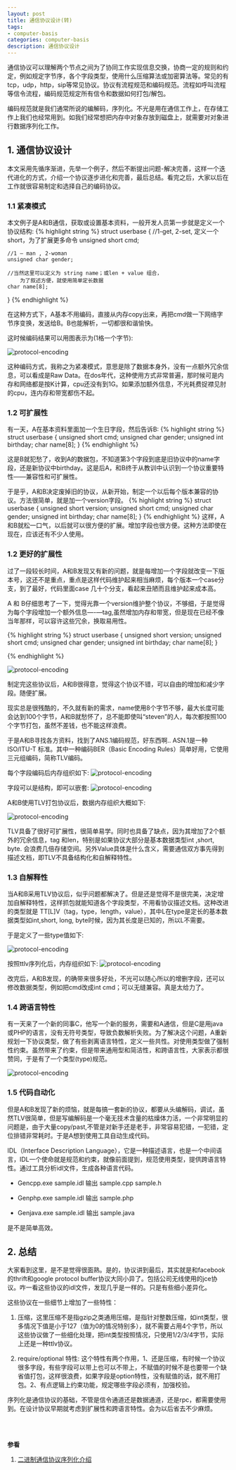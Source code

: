```yaml
---
layout: post
title: 通信协议设计(转)
tags:
- computer-basis
categories: computer-basis
description: 通信协议设计
---
```


通信协议可以理解两个节点之间为了协同工作实现信息交换，协商一定的规则和约定，例如规定字节序，各个字段类型，使用什么压缩算法或加密算法等。常见的有tcp，udp，http，sip等常见协议。协议有流程规范和编码规范。流程如呼叫流程等信令流程，编码规范规定所有信令和数据如何打包/解包。

编码规范就是我们通常所说的编解码，序列化。不光是用在通信工作上，在存储工作上我们也经常用到。如我们经常想把内存中对象存放到磁盘上，就需要对对象进行数据序列化工作。



<!-- more -->

## 1. 通信协议设计

本文采用先循序渐进，先举一个例子，然后不断提出问题-解决完善，这样一个迭代进化的方式，介绍一个协议逐步进化和完善，最后总结。看完之后，大家以后在工作就很容易制定和选择自己的编码协议。


### 1.1 紧凑模式

本文例子是A和B通信，获取或设置基本资料，一般开发人员第一步就是定义一个协议结构:
{% highlight string %}
struct userbase
{
    //1-get, 2-set, 定义一个short，为了扩展更多命令
    unsigned short cmd;

    //1 – man , 2-woman
    unsigned char gender; 

    //当然这里可以定义为 string name；或len + value 组合，
        为了叙述方便，就使用简单定长数据
    char name[8]; 
}
{% endhighlight %}

在这种方式下，A基本不用编码，直接从内存copy出来，再把cmd做一下网络字节序变换，发送给B。B也能解析，一切都很和谐愉快。

这时候编码结果可以用图表示为(1格一个字节):

![protocol-encoding](https://ivanzz1001.github.io/records/assets/img/computer_basis/protocol_encoding_1.jpg)

这种编码方式，我称之为紧凑模式，意思是除了数据本身外，没有一点额外冗余信息，可以看成是Raw Data。在dos年代，这种使用方式非常普遍，那时候可是内存和网络都是按K计算，cpu还没有到1G。如果添加额外信息，不光耗费捉襟见肘的cpu，连内存和带宽都伤不起。

### 1.2 可扩展性
有一天，A在基本资料里面加一个生日字段，然后告诉B:
{% highlight string %}
struct userbase
{
    unsigned short cmd;
    unsigned char gender;
    unsigned int birthday;
    char name[8];
}
{% endhighlight %}

这是B就犯愁了，收到A的数据包，不知道第3个字段到底是旧协议中的name字段，还是新协议中birthday。这是后A，和B终于从教训中认识到一个协议重要特性——兼容性和可扩展性。

于是乎，A和B决定废掉旧的协议，从新开始，制定一个以后每个版本兼容的协议。方法很简单，就是加一个version字段。
{% highlight string %}
struct userbase
{
    unsigned short version;
    unsigned short cmd;
    unsigned char gender;
    unsigned int birthday;
    char name[8];
}
{% endhighlight %}
这样，A和B就松一口气，以后就可以很方便的扩展。增加字段也很方便。这种方法即使在现在，应该还有不少人使用。





### 1.2 更好的扩展性
过了一段较长时间，A和B发现又有新的问题，就是每增加一个字段就改变一下版本号，这还不是重点，重点是这样代码维护起来相当麻烦，每个版本一个case分支，到了最好，代码里面case 几十个分支，看起来丑陋而且维护起来成本高。

A 和 B仔细思考了一下，觉得光靠一个version维护整个协议，不够细，于是觉得为每个字段增加一个额外信息—-—tag,虽然增加内存和带宽，但是现在已经不像当年那样，可以容许这些冗余，换取易用性。

{% highlight string %}
struct userbase
{
    unsigned short version;
    unsigned short cmd;
    unsigned char gender;
    unsigned int birthday;
    char name[8];
}

{% endhighlight %}

![protocol-encoding](https://ivanzz1001.github.io/records/assets/img/computer_basis/protocol_encoding_2.jpg)

制定完这些协议后，A和B很得意，觉得这个协议不错，可以自由的增加和减少字段。随便扩展。

现实总是很残酷的，不久就有新的需求，name使用8个字节不够，最大长度可能会达到100个字节，A和B就愁怀了，总不能即使叫“steven”的人，每次都按照100个字节打包，虽然不差钱，也不能这样浪费。

于是A和B寻找各方资料，找到了ANS.1编码规范，好东西啊.. ASN.1是一种ISO/ITU-T 标准。其中一种编码BER（Basic Encoding Rules）简单好用，它使用三元组编码，简称TLV编码。

每个字段编码后内存组织如下:
![protocol-encoding](https://ivanzz1001.github.io/records/assets/img/computer_basis/protocol_encoding_3.jpg)


字段可以是结构，即可以嵌套:
![protocol-encoding](https://ivanzz1001.github.io/records/assets/img/computer_basis/protocol_encoding_4.jpg)

A和B使用TLV打包协议后，数据内存组织大概如下:

![protocol-encoding](https://ivanzz1001.github.io/records/assets/img/computer_basis/protocol_encoding_5.jpg)

TLV具备了很好可扩展性，很简单易学。同时也具备了缺点，因为其增加了2个额外的冗余信息，tag 和len，特别是如果协议大部分是基本数据类型int ,short, byte. 会浪费几倍存储空间。另外Value具体是什么含义，需要通信双方事先得到描述文档，即TLV不具备结构化和自解释特性。

### 1.3 自解释性
当A和B采用TLV协议后，似乎问题都解决了。但是还是觉得不是很完美，决定增加自解释特性，这样抓包就能知道各个字段类型，不用看协议描述文档。这种改进的类型就是 TT[L]V（tag，type，length，value），其中L在type是定长的基本数据类型如int,short, long, byte时候，因为其长度是已知的，所以L不需要。

于是定义了一些type值如下:

![protocol-encoding](https://ivanzz1001.github.io/records/assets/img/computer_basis/protocol_encoding_6.png)

按照ttlv序列化后，内存组织如下:
![protocol-encoding](https://ivanzz1001.github.io/records/assets/img/computer_basis/protocol_encoding_7.jpg)

改完后，A和B发现，的确带来很多好处，不光可以随心所以的增删字段，还可以修改数据类型，例如把cmd改成int cmd；可以无缝兼容。真是太给力了。

### 1.4 跨语言特性
有一天来了一个新的同事C，他写一个新的服务，需要和A通信，但是C是用java或PHP的语言，没有无符号类型，导致负数解析失败。为了解决这个问题，A重新规划一下协议类型，做了有些剥离语言特性，定义一些共性。对使用类型做了强制性约束。虽然带来了约束，但是带来通用型和简洁性，和跨语言性，大家表示都很赞同，于是有了一个类型(type)规范。

![protocol-encoding](https://ivanzz1001.github.io/records/assets/img/computer_basis/protocol_encoding_8.png)

### 1.5 代码自动化
但是A和B发现了新的烦恼，就是每搞一套新的协议，都要从头编解码，调试，虽然TLV很简单，但是写编解码是一个毫无技术含量的枯燥体力活，一个非常明显的问题是，由于大量copy/past,不管是对新手还是老手，非常容易犯错，一犯错，定位排错非常耗时。于是A想到使用工具自动生成代码。

IDL（Interface Description Language），它是一种描述语言，也是一个中间语言，IDL一个使命就是规范和约束，就像前面提到，规范使用类型，提供跨语言特性。通过工具分析idl文件，生成各种语言代码。

* Gencpp.exe sample.idl 输出 sample.cpp sample.h

* Genphp.exe sample.idl 输出 sample.php

* Genjava.exe sample.idl 输出 sample.java

是不是简单高效。

## 2. 总结
大家看到这里，是不是觉得很面熟。是的，协议讲到最后，其实就是和facebook的thrift和google protocol buffer协议大同小异了。包括公司无线使用的jce协议。咋一看这些协议的idl文件，发现几乎是一样的。只是有些细小差异化。

这些协议在一些细节上增加了一些特性：

1) 压缩，这里压缩不是指gzip之类通用压缩，是指针对整数压缩，如int类型，很多情况下值是小于127（值为0的情况特别多），就不需要占用4个字节，所以这些协议做了一些细化处理，把int类型按照情况，只使用1/2/3/4字节，实际上还是一种ttlv协议。

2) require/optional 特性: 这个特性有两个作用，1、还是压缩，有时候一个协议很多字段，有些字段可以带上也可以不带上，不赋值的时候不是也要带一个缺省值打包，这样很浪费，如果字段是option特性，没有赋值的话，就不用打包。2、有点逻辑上约束功能，规定哪些字段必须有，加强校验。

序列化是通信协议的基础，不管是信令通道还是数据通道，还是rpc，都需要使用到。在设计协议早期就考虑到扩展性和跨语言特性。会为以后省去不少麻烦。



<br />
<br />

**参看**

1. [二进制通信协议序列化介绍](https://www.elecfans.com/d/2006417.html)

<br />
<br />
<br />